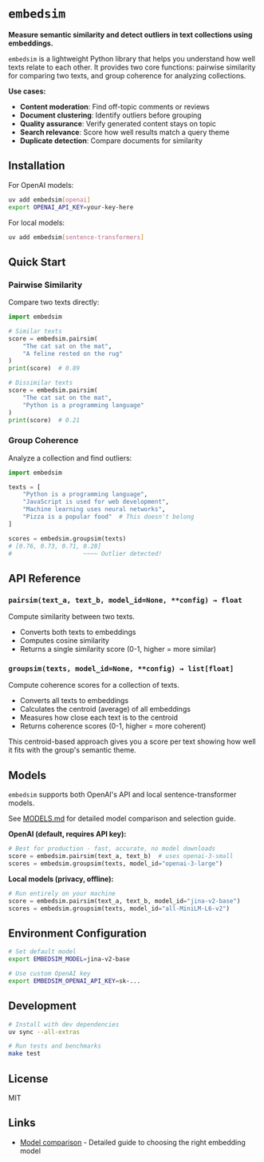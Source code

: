 # `embedsim`

**Measure semantic similarity and detect outliers in text collections using embeddings.**

`embedsim` is a lightweight Python library that helps you understand how well texts relate to each other. It provides two core functions: pairwise similarity for comparing two texts, and group coherence for analyzing collections.

**Use cases:**
- **Content moderation**: Find off-topic comments or reviews
- **Document clustering**: Identify outliers before grouping
- **Quality assurance**: Verify generated content stays on topic
- **Search relevance**: Score how well results match a query theme
- **Duplicate detection**: Compare documents for similarity

## Installation

For OpenAI models:
```bash
uv add embedsim[openai]
export OPENAI_API_KEY=your-key-here
```

For local models:
```bash
uv add embedsim[sentence-transformers]
```

## Quick Start

### Pairwise Similarity

Compare two texts directly:

```python
import embedsim

# Similar texts
score = embedsim.pairsim(
    "The cat sat on the mat",
    "A feline rested on the rug"
)
print(score)  # 0.89

# Dissimilar texts
score = embedsim.pairsim(
    "The cat sat on the mat",
    "Python is a programming language"
)
print(score)  # 0.21
```

### Group Coherence

Analyze a collection and find outliers:

```python
import embedsim

texts = [
    "Python is a programming language",
    "JavaScript is used for web development",
    "Machine learning uses neural networks",
    "Pizza is a popular food"  # This doesn't belong
]

scores = embedsim.groupsim(texts)
# [0.76, 0.73, 0.71, 0.28]
#                    ~~~~ Outlier detected!
```

## API Reference

### `pairsim(text_a, text_b, model_id=None, **config) → float`

Compute similarity between two texts.

- Converts both texts to embeddings
- Computes cosine similarity
- Returns a single similarity score (0-1, higher = more similar)

### `groupsim(texts, model_id=None, **config) → list[float]`

Compute coherence scores for a collection of texts.

- Converts all texts to embeddings
- Calculates the centroid (average) of all embeddings
- Measures how close each text is to the centroid
- Returns coherence scores (0-1, higher = more coherent)

This centroid-based approach gives you a score per text showing how well it fits with the group's semantic theme.

## Models

`embedsim` supports both OpenAI's API and local sentence-transformer models.

See [MODELS.md](MODELS.md) for detailed model comparison and selection guide.

**OpenAI (default, requires API key):**
```python
# Best for production - fast, accurate, no model downloads
score = embedsim.pairsim(text_a, text_b)  # uses openai-3-small
scores = embedsim.groupsim(texts, model_id="openai-3-large")
```

**Local models (privacy, offline):**
```python
# Run entirely on your machine
score = embedsim.pairsim(text_a, text_b, model_id="jina-v2-base")
scores = embedsim.groupsim(texts, model_id="all-MiniLM-L6-v2")
```

## Environment Configuration

```bash
# Set default model
export EMBEDSIM_MODEL=jina-v2-base

# Use custom OpenAI key
export EMBEDSIM_OPENAI_API_KEY=sk-...
```

## Development

```bash
# Install with dev dependencies
uv sync --all-extras

# Run tests and benchmarks
make test
```

## License

MIT

## Links

- [Model comparison](MODELS.md) - Detailed guide to choosing the right embedding model
